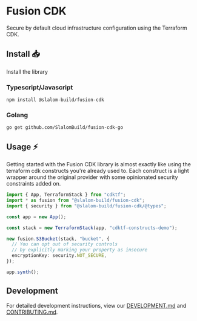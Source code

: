# Fusion CDK

Secure by default cloud infrastructure configuration using the Terraform CDK.

## Install 📥

Install the library

### Typescript/Javascript

```shell
npm install @slalom-build/fusion-cdk
```

### Golang

```shell
go get github.com/SlalomBuild/fusion-cdk-go
```

## Usage ⚡️

Getting started with the Fusion CDK library is almost exactly like using the terraform cdk constructs you're already used to. Each construct is a light wrapper around the original provider with some opinionated security constraints added on.

```typescript
import { App, TerraformStack } from "cdktf";
import * as fusion from "@slalom-build/fusion-cdk";
import { security } from "@slalom-build/fusion-cdk/@types";

const app = new App();

const stack = new TerraformStack(app, "cdktf-constructs-demo");

new fusion.S3Bucket(stack, "bucket", {
  // You can opt out of security controls 
  // by explicitly marking your property as insecure
  encryptionKey: security.NOT_SECURE,
});

app.synth();
```

## Development

For detailed development instructions, view our [DEVELOPMENT.md](./github/DEVELOPMENT.md) and [CONTRIBUTING.md](.github/CONTRIBUTING.md).